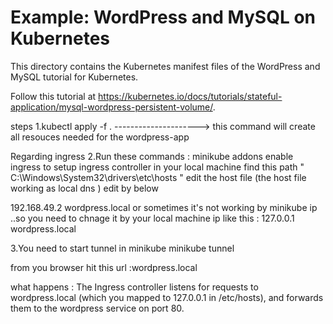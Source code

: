 # Example: WordPress and MySQL on Kubernetes

This directory contains the Kubernetes manifest files of the WordPress and
MySQL tutorial for Kubernetes.

Follow this tutorial at https://kubernetes.io/docs/tutorials/stateful-application/mysql-wordpress-persistent-volume/.

>>>>>>>>>>>>>>>>>>>>>>>>>>>>>>>>>>>>>>>>>>>>>>>
steps 
1.kubectl apply -f . ---------------------> this command will create all resouces needed for the wordpress-app  
>>>>>>>>>>>>>>>>>>>>>>>>>>>>>>>>>>>>>>>>>>>>>>>>>>>>>>>>>>>>>>>>>>>>>>>>>>>>>>>>>>>>

Regarding ingress
2.Run these commands :
 minikube addons enable ingress to setup ingress controller 
in your local machine find this path " C:\Windows\System32\drivers\etc\hosts "
edit the host file (the host file working as local dns ) edit by below

192.168.49.2 wordpress.local
or sometimes it's not working by minikube ip ..so you need to chnage it by your local machine ip like this :
127.0.0.1  wordpress.local
>>>>>>>>>>>>>>>>>>>>>>>>>>>>>>>>>>>>>>>>>>>>>>>>>>>>>>>>>>>>>>>>>>>>>>>>>>>>>>>>>>>>>>>
3.You need to start tunnel in minikube 
minikube tunnel

from you browser hit this url :wordpress.local

what happens :
The Ingress controller listens for requests to wordpress.local (which you mapped to 127.0.0.1 in /etc/hosts), and forwards them to the wordpress service on port 80.
